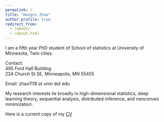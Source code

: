 ```yaml
---
permalink: /
title: "Hongru Zhao"
author_profile: true
redirect_from: 
  - /about/
  - /about.html
---
```




I am a fifth year PhD student of School of statistics at University of Minnesota, Twin cities.

Contact:<br>495 Ford Hall Building <br>224 Church St SE, Minneapolis, MN 55455

Email: zhao1118 at umn dot edu

My research interests lie broadly in high-dimensional statistics, deep learning theory, sequential analysis, distributed inference, and nonconvex minimization.

Here is a current copy of my [CV](https://hongruzhao.github.io/files/HongruZhao.github.io/files/CV.pdf)
